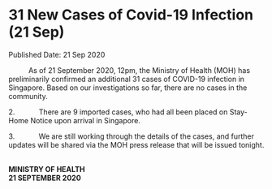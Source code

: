 <html>
    <meta http-equiv="Content-Type" content="text/html; charset=utf-8"/>
    <meta charset="utf-8"/>
    <title>31 New Cases of Covid-19 Infection (21 Sep)</title>
    <body><h1>31 New Cases of Covid-19 Infection (21 Sep)</h1>
    <p>Published Date: 21 Sep 2020</p> <p>&nbsp; &nbsp; &nbsp; &nbsp; &nbsp; As of 21 September 2020, 12pm, the Ministry of Health (MOH) has preliminarily confirmed an additional 31 cases of COVID-19 infection in Singapore. Based on our investigations so far, there are no cases in the community.</p><p>2.&nbsp;&nbsp;&nbsp;&nbsp;&nbsp;&nbsp;&nbsp;&nbsp;&nbsp;&nbsp;&nbsp; There are 9 imported cases, who had all been placed on Stay-Home Notice upon arrival in Singapore.&nbsp;<br></p><p>3.&nbsp;&nbsp;&nbsp;&nbsp;&nbsp;&nbsp;&nbsp;&nbsp;&nbsp;&nbsp;&nbsp; We are still working through the details of the cases, and further updates will be shared via the MOH press release that will be issued tonight.<br></p><p><br><strong>MINISTRY OF HEALTH<br>21 SEPTEMBER 2020</strong></p><div><br></div></body>
</html>